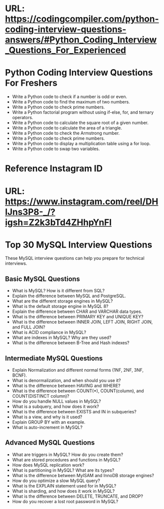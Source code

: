 # URL: https://codingcompiler.com/python-coding-interview-questions-answers/#Python_Coding_Interview_Questions_For_Experienced
<h1>Python Coding Interview Questions For Freshers</h1>

<ul>
    <li>Write a Python code to check if a number is odd or even.</li>
    <li>Write a Python code to find the maximum of two numbers.</li>
    <li>Write a Python code to check prime numbers.</li>
    <li>Write a Python factorial program without using if-else, for, and ternary operators.</li>
    <li>Write a Python code to calculate the square root of a given number.</li>
    <li>Write a Python code to calculate the area of a triangle.</li>
    <li>Write a Python code to check the Armstrong number.</li>
    <li>Write a Python code to check prime numbers.</li>
    <li>Write a Python code to display a multiplication table using a for loop.</li>
    <li>Write a Python code to swap two variables.</li>
</ul>

# Reference Instagram ID
# URL: https://www.instagram.com/reel/DHlJns3P8-_/?igsh=Z2k3bTd4ZHhpYnFl
<h1>Top 30 MySQL Interview Questions</h1>

<p>These MySQL interview questions can help you prepare for technical interviews.</p>

<h2>Basic MySQL Questions</h2>
<ul>
    <li>What is MySQL? How is it different from SQL?</li>
    <li>Explain the difference between MySQL and PostgreSQL.</li>
    <li>What are the different storage engines in MySQL?</li>
    <li>What is the default storage engine in MySQL 8?</li>
    <li>Explain the difference between CHAR and VARCHAR data types.</li>
    <li>What is the difference between PRIMARY KEY and UNIQUE KEY?</li>
    <li>What is the difference between INNER JOIN, LEFT JOIN, RIGHT JOIN, and FULL JOIN?</li>
    <li>What is ACID compliance in MySQL?</li>
    <li>What are indexes in MySQL? Why are they used?</li>
    <li>What is the difference between B-Tree and Hash indexes?</li>
</ul>

<h2>Intermediate MySQL Questions</h2>
<ul>
    <li>Explain Normalization and different normal forms (1NF, 2NF, 3NF, BCNF).</li>
    <li>What is denormalization, and when should you use it?</li>
    <li>What is the difference between HAVING and WHERE?</li>
    <li>What is the difference between COUNT(*), COUNT(column), and COUNT(DISTINCT column)?</li>
    <li>How do you handle NULL values in MySQL?</li>
    <li>What is a subquery, and how does it work?</li>
    <li>What is the difference between EXISTS and IN in subqueries?</li>
    <li>What is a view, and why is it used?</li>
    <li>Explain GROUP BY with an example.</li>
    <li>What is auto-increment in MySQL?</li>
</ul>

<h2>Advanced MySQL Questions</h2>
<ul>
    <li>What are triggers in MySQL? How do you create them?</li>
    <li>What are stored procedures and functions in MySQL?</li>
    <li>How does MySQL replication work?</li>
    <li>What is partitioning in MySQL? What are its types?</li>
    <li>What is the difference between MyISAM and InnoDB storage engines?</li>
    <li>How do you optimize a slow MySQL query?</li>
    <li>What is the EXPLAIN statement used for in MySQL?</li>
    <li>What is sharding, and how does it work in MySQL?</li>
    <li>What is the difference between DELETE, TRUNCATE, and DROP?</li>
    <li>How do you recover a lost root password in MySQL?</li>
</ul>
